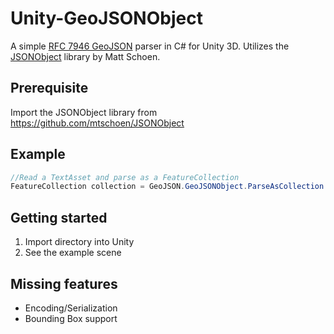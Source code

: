 # Unity-GeoJSONObject
A simple [RFC 7946 GeoJSON](https://tools.ietf.org/html/rfc7946) parser in C# for Unity 3D. Utilizes the [JSONObject](https://github.com/mtschoen/JSONObject) library by Matt Schoen.

## Prerequisite
Import the JSONObject library from https://github.com/mtschoen/JSONObject

## Example
```C#
//Read a TextAsset and parse as a FeatureCollection
FeatureCollection collection = GeoJSON.GeoJSONObject.ParseAsCollection (encodedGeoJSON.text);
```

## Getting started
1. Import directory into Unity
2. See the example scene

## Missing features
* Encoding/Serialization
* Bounding Box support
